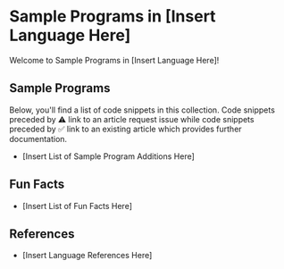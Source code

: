 # Sample Programs in [Insert Language Here]

Welcome to Sample Programs in [Insert Language Here]!

## Sample Programs

Below, you'll find a list of code snippets in this collection.
Code snippets preceded by :warning: link to an article request 
issue while code snippets preceded by :white_check_mark: link
to an existing article which provides further documentation.

- [Insert List of Sample Program Additions Here]

## Fun Facts

- [Insert List of Fun Facts Here]

## References

- [Insert Language References Here]

[example-article-link]: example.com